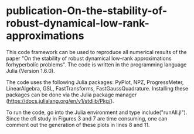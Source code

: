 # publication-On-the-stability-of-robust-dynamical-low-rank-approximations

This code framework can be used to reproduce all numerical results of the paper "On the stability of robust dynamical low-rank approximations forhyperbolic problems". The code is written in the programming language Julia (Version 1.6.0).

The code uses the following Julia packages: PyPlot, NPZ, ProgressMeter, LinearAlgebra, GSL, FastTransforms, FastGaussQuadrature. Installing these packages can be done via the Julia package manager (https://docs.julialang.org/en/v1/stdlib/Pkg/).

To run the code, go into the Julia environment and type include("runAll.jl"). Since the cfl study in Figures 3 and 7 are time consuming, one can comment out the generation of these plots in lines 8 and 11.
